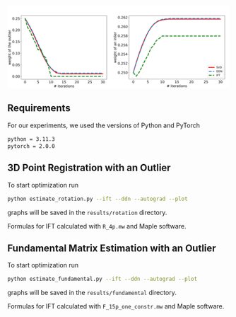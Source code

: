 <p align="center">
  <img src="../toy_example.svg" width=900/>
</p>

## Requirements
For our experiments, we used the versions of Python and PyTorch
```
python = 3.11.3	
pytorch = 2.0.0
```

## 3D Point Registration with an Outlier
To start optimization run
```bash
python estimate_rotation.py --ift --ddn --autograd --plot
```
graphs will be saved in the ```results/rotation``` directory.

Formulas for IFT calculated with ```R_4p.mw``` and Maple software.

## Fundamental Matrix Estimation with an Outlier
To start optimization run
```bash
python estimate_fundamental.py --ift --ddn --autograd --plot
```
graphs will be saved in the ```results/fundamental``` directory.

Formulas for IFT calculated with ```F_15p_one_constr.mw``` and Maple software.
